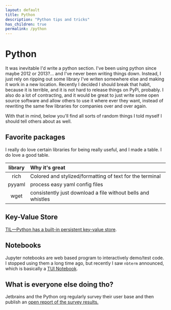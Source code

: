 ```yaml
---
layout: default
title: Python
description: "Python tips and tricks"
has_children: true
permalink: /python
---
```


# Python
It was inevitable I'd write a python section. I've been using python since 
maybe 2012 or 2013?... and I've never been writing things down. Instead, I just
rely on ripping out some library I've writen somewhere else and making it work 
in a new location. Recently I decided I should break that habit, because it is
terrible, and it is not hard to release things on PyPi, probably. I also do a 
lot of contracting, and it would be great to just write some open source
software and allow others to use it where ever they want, instead of rewriting
the same few libraries for companies over and over again.

With that in mind, below you'll find all sorts of random things I told myself
I should tell others about as well.

## Favorite packages
I really do love certain libraries for being really useful, and I made a table.
I do love a good table.

| library | Why it's great                                               |
|:-------:|:-------------------------------------------------------------|
| rich    | Colored and stylized/formatting of text for the terminal     |
| pyyaml  | process easy yaml config files                               |
| wget    | consistently just download a file without bells and whistles |

## Key-Value Store

[TIL—Python has a built-in persistent key-value store](https://remusao.github.io/posts/python-dbm-module.html).

## Notebooks
Jupyter notebooks are web based program to interactively demo/test code.
I stopped using them a long time ago, but recently I saw `nbterm` announced,
which is basically a [TUI Notebook](https://blog.jupyter.org/nbterm-jupyter-notebooks-in-the-terminal-6a2b55d08b70).

## What is everyone else doing tho?
Jetbrains and the Python org regularly survey their user base and then publish
an [open report of the survey results.](https://lp.jetbrains.com/python-developers-survey-2021/)
